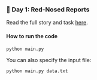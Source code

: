 ### 🎄 Day 1: Red-Nosed Reports

Read the full story and task [here](https://adventofcode.com/2024/day/2).

#### How to run the code

```bash
python main.py
```

You can also specify the input file:

```bash
python main.py data.txt
```